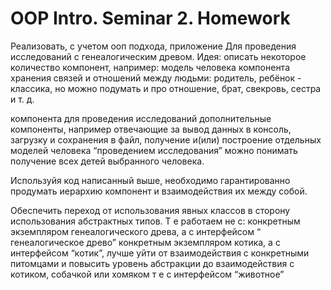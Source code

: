 # OOP Intro. Seminar 2. Homework

Реализовать, с учетом ооп подхода, приложение
Для проведения исследований с генеалогическим древом.
Идея: описать некоторое количество компонент, например:
модель человека
компонента хранения связей и отношений между людьми: родитель, ребёнок - классика,
но можно подумать и про отношение, брат, свекровь, сестра и т. д.

компонента для проведения исследований
дополнительные компоненты, например отвечающие за вывод данных в консоль,
загрузку и сохранения в файл, получение и(или) построение отдельных моделей человека
“проведением исследования” можно понимать получение всех детей выбранного человека.

Используйя код написанный выше, необходимо гарантированно продумать иерархию компонент и взаимодействия их между собой.

Обеспечить переход от использования явных классов в сторону использования абстрактных типов. Т е работаем не с:
конкретным экземпляром генеалогического древа, а с интерфейсом “ генеалогическое древо”
конкретным экземпляром котика, а с интерфейсом “котик”, лучше уйти от взаимодействия с конкретными
питомцами и повысить уровень абстракции до взаимодействия с котиком, собачкой или хомяком т е с интерфейсом “животное”